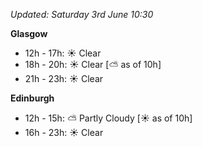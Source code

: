 *Updated: Saturday 3rd June 10:30*

**Glasgow**

* 12h - 17h: :sunny: Clear
* 18h - 20h: :sunny: Clear [:partly_sunny: as of 10h]
* 21h - 23h: :sunny: Clear

**Edinburgh**

* 12h - 15h: :partly_sunny: Partly Cloudy [:sunny: as of 10h]
* 16h - 23h: :sunny: Clear
